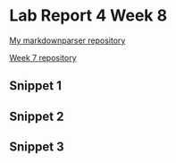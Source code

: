 # Lab Report 4 Week 8
[My markdownparser repository](https://github.com/lilian-kong/markdown-parser)

[Week 7 repository]()
## Snippet 1

## Snippet 2
## Snippet 3
